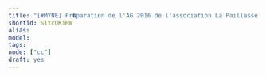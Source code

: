 ```yaml
---
title: "[#MYNE] Pr�paration de l'AG 2016 de l'association La Paillasse Saone"
shortid: S1YcQKiHW
alias:
model:
tags:
node: ["cc"]
draft: yes
---
```

